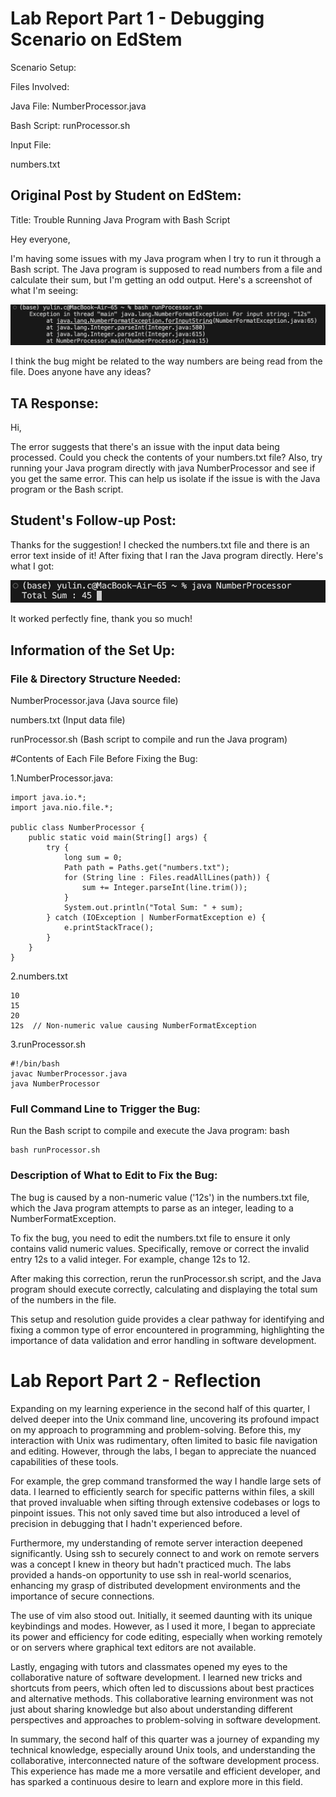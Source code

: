 # Lab Report Part 1 - Debugging Scenario on EdStem

Scenario Setup:

Files Involved:

Java File:  NumberProcessor.java

Bash Script:  runProcessor.sh

Input File: 

numbers.txt


## Original Post by Student on EdStem:

Title: Trouble Running Java Program with Bash Script

Hey everyone,

I'm having some issues with my Java program when I try to run it through a Bash script. The Java program is supposed to read numbers from a file and calculate their sum, but I'm getting an odd output. Here's a screenshot of what I'm seeing:

![Image](error.png)

I think the bug might be related to the way numbers are being read from the file. Does anyone have any ideas?

## TA Response:

Hi,

The error suggests that there's an issue with the input data being processed. Could you check the contents of your numbers.txt file? Also, try running your Java program directly with java NumberProcessor and see if you get the same error. This can help us isolate if the issue is with the Java program or the Bash script.

## Student's Follow-up Post:

Thanks for the suggestion! I checked the numbers.txt file and there is an error text inside of it! After fixing that I ran the Java program directly. Here's what I got:

![Image](work.png)

It worked perfectly fine, thank you so much!

## Information of the Set Up:

### File & Directory Structure Needed:
NumberProcessor.java (Java source file)

numbers.txt (Input data file)

runProcessor.sh (Bash script to compile and run the Java program)

#Contents of Each File Before Fixing the Bug:

1.NumberProcessor.java:

```
import java.io.*;
import java.nio.file.*;

public class NumberProcessor {
    public static void main(String[] args) {
        try {
            long sum = 0;
            Path path = Paths.get("numbers.txt");
            for (String line : Files.readAllLines(path)) {
                sum += Integer.parseInt(line.trim());
            }
            System.out.println("Total Sum: " + sum);
        } catch (IOException | NumberFormatException e) {
            e.printStackTrace();
        }
    }
}
```
2.numbers.txt

```
10
15
20
12s  // Non-numeric value causing NumberFormatException
```

3.runProcessor.sh

```
#!/bin/bash
javac NumberProcessor.java
java NumberProcessor
```

### Full Command Line to Trigger the Bug:

Run the Bash script to compile and execute the Java program:
bash

```
bash runProcessor.sh
```

### Description of What to Edit to Fix the Bug:

The bug is caused by a non-numeric value ('12s') in the numbers.txt file, which the Java program attempts to parse as an integer, leading to a NumberFormatException.

To fix the bug, you need to edit the numbers.txt file to ensure it only contains valid numeric values. Specifically, remove or correct the invalid entry 12s to a valid integer. For example, change 12s to 12.

After making this correction, rerun the runProcessor.sh script, and the Java program should execute correctly, calculating and displaying the total sum of the numbers in the file.

This setup and resolution guide provides a clear pathway for identifying and fixing a common type of error encountered in programming, highlighting the importance of data validation and error handling in software development.

# Lab Report Part 2 - Reflection

Expanding on my learning experience in the second half of this quarter, I delved deeper into the Unix command line, uncovering its profound impact on my approach to programming and problem-solving. Before this, my interaction with Unix was rudimentary, often limited to basic file navigation and editing. However, through the labs, I began to appreciate the nuanced capabilities of these tools.

For example, the grep command transformed the way I handle large sets of data. I learned to efficiently search for specific patterns within files, a skill that proved invaluable when sifting through extensive codebases or logs to pinpoint issues. This not only saved time but also introduced a level of precision in debugging that I hadn't experienced before.

Furthermore, my understanding of remote server interaction deepened significantly. Using ssh to securely connect to and work on remote servers was a concept I knew in theory but hadn't practiced much. The labs provided a hands-on opportunity to use ssh in real-world scenarios, enhancing my grasp of distributed development environments and the importance of secure connections.

The use of vim also stood out. Initially, it seemed daunting with its unique keybindings and modes. However, as I used it more, I began to appreciate its power and efficiency for code editing, especially when working remotely or on servers where graphical text editors are not available.

Lastly, engaging with tutors and classmates opened my eyes to the collaborative nature of software development. I learned new tricks and shortcuts from peers, which often led to discussions about best practices and alternative methods. This collaborative learning environment was not just about sharing knowledge but also about understanding different perspectives and approaches to problem-solving in software development.

In summary, the second half of this quarter was a journey of expanding my technical knowledge, especially around Unix tools, and understanding the collaborative, interconnected nature of the software development process. This experience has made me a more versatile and efficient developer, and has sparked a continuous desire to learn and explore more in this field.
